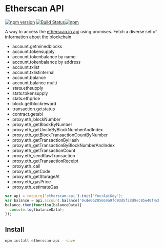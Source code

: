 # Etherscan API

[![npm version](https://badge.fury.io/js/etherscan-api.svg)](https://badge.fury.io/js/etherscan-api) [![Build Status](https://travis-ci.org/sebs/etherscan-api.svg?branch=master)](https://travis-ci.org/sebs/etherscan-api)[![npm](https://img.shields.io/npm/dt/etherscan-api.svg?maxAge=2592000)]()

A way to access the [etherscan.io api](https://etherscan.io/apis) using promises. Fetch a diverse set of information about the blockchain 

* account.getminedblocks
* account.tokensupply
* account.tokenbalance by name
* account.tokenbalance by address
* account.txlist
* account.txlistinternal
* account.balance
* account.balance multi
* stats.ethsupply
* stats.tokensupply
* stats.ethprice
* block.getblockreward
* transaction.getstatus
* contract.getabi
* proxy.eth_blockNumber
* proxy.eth_getBlockByNumber
* proxy.eth_getUncleByBlockNumberAndIndex
* proxy.eth_getBlockTransactionCountByNumber
* proxy.eth_getTransactionByHash
* proxy.eth_getTransactionByBlockNumberAndIndex
* proxy.eth_getTransactionCount
* proxy.eth_sendRawTransaction
* proxy.eth_getTransactionReceipt
* proxy.eth_call
* proxy.eth_getCode
* proxy.eth_getStorageAt
* proxy.eth_gasPrice
* proxy.eth_estimateGas


```javascript
var api = require('etherscan-api').init('YourApiKey');
var balance = api.account.balance('0xde0b295669a9fd93d5f28d9ec85e40f4cb697bae');
balance.then(function(balanceData){
  console.log(balanceData);
});
```

 ## Install

 ```bash
 npm install etherscan-api --save
 ```
